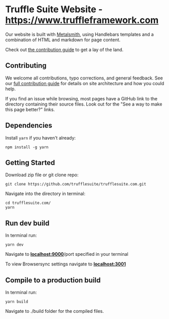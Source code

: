 
# Truffle Suite Website - https://www.truffleframework.com

Our website is built with [Metalsmith](http://www.metalsmith.io/), using Handlebars templates and a combination of HTML and markdown for page content.

Check out [the contribution guide](https://github.com/trufflesuite/trufflesuite.com/blob/master/CONTRIBUTING.md) to get a lay of the land.

## Contributing

We welcome all contributions, typo corrections, and general feedback. See our [full contribution guide](https://github.com/trufflesuite/trufflesuite.com/blob/master/CONTRIBUTING.md) for details on site architecture and how you could help.

If you find an issue while browsing, most pages have a GitHub link to the directory containing their source files. Look out for the "See a way to make this page better?" links.

## Dependencies

Install `yarn` if you haven't already:

```
npm install -g yarn
```

## Getting Started
Download zip file or git clone repo:

```
git clone https://github.com/trufflesuite/trufflesuite.com.git
```

Navigate into the directory in terminal:

```
cd trufflesuite.com/
yarn
```

## Run dev build
In terminal run:

```
yarn dev
```

Navigate to **[localhost:9000](http://localhost:9000)**/port specified in your terminal

To view Browsersync settings navigate to **[localhost:3001](http://localhost:3001)**

## Compile to a production build

In terminal run:

```
yarn build
```

Navigate to ./build folder for the compiled files.

 
